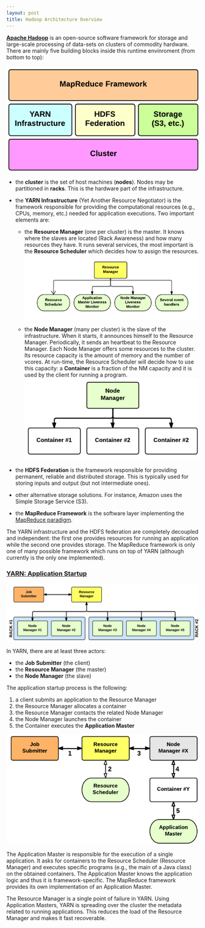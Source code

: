 ```yaml
---
layout: post
title: Hadoop Architecture Overview
---
```


[**Apache Hadoop**](http://hadoop.apache.org/) is an open-source software framework for storage and large-scale processing of data-sets on clusters of commodity hardware. There are mainly five building blocks inside this runtime envinroment (from bottom to top):

![Hadoop Architecture Oveview](public/images/hadoop-architecture-oveview_535fb575-6fcc-4a71-a3c7-71a80a0057dd.png)

 * the **cluster** is the set of host machines (**nodes**). Nodes may be partitioned in **racks**. This is the hardware part of the infrastructure.
 * the **YARN Infrastructure** (Yet Another Resource Negotiator) is the framework responsible for providing the computational resources (e.g., CPUs, memory, etc.) needed for application executions. Two important elements are:
   * the **Resource Manager** (one per cluster) is the master. It knows where the slaves are located (Rack Awareness) and how many resources they have. It runs several services, the most important is the **Resource Scheduler** which decides how to assign the resources. ![Resource Manager](public/images/resource-manager_534be06c-eb4c-4516-a178-5ff00a005d90.png)


   * the **Node Manager** (many per cluster) is the slave of the infrastructure. When it starts, it announces himself to the Resource Manager. Periodically, it sends an heartbeat to the Resource Manager. Each Node Manager offers some resources to the cluster. Its resource capacity is the amount of memory and the number of vcores. At run-time, the Resource Scheduler will decide how to use this capacity: a **Container** is a fraction of the NM capacity and it is used by the client for running a program. ![Node Manager overview](public/images/node-manager-overview_534beb08-0c0c-4d84-bf75-3a670a00c014.png)
  
 * the **HDFS Federation** is the framework responsible for providing permanent, reliable and distributed storage. This is typically used for storing inputs and output (but not intermediate ones).
 * other alternative storage solutions. For instance, Amazon uses the Simple Storage Service (S3).
 * the **MapReduce Framework** is the software layer implementing the [MapReduce paradigm](http://en.wikipedia.org/wiki/MapReduce.html). 

The YARN infrastructure and the HDFS federation are completely decoupled and independent: the first one provides resources for running an application while the second one provides storage. The MapReduce framework is only one of many possible framework which runs on top of YARN (although currently is the only one implemented).

### <a href="#yarn-application-startup" id="yarn-application-startup">YARN: Application Startup</a>
![YARN Architecture](public/images/yarn-architecture_5356ab97-2bd8-4f19-b30e-1ef60a00dcc0.png)

In YARN, there are at least three actors:

 * the **Job Submitter** (the client)
 * the **Resource Manager** (the master)
 * the **Node Manager** (the slave)

The application startup process is the following:

 1. a client submits an application to the Resource Manager
 2. the Resource Manager allocates a container
 3. the Resource Manager contacts the related Node Manager 
 4. the Node Manager launches the container
 5. the Container executes the **Application Master**

![Yarn: Application Startup](public/images/yarn-application-startup_534bf195-890c-4c7a-95eb-13cb0a008d03.png)

The Application Master is responsible for the execution of a single application. It asks for containers to the Resource Scheduler (Resource Manager) and executes specific programs (e.g., the main of a Java class) on the obtained containers. The Application Master knows the application logic and thus it is framework-specific. The MapReduce framework provides its own implementation of an Application Master.

The Resource Manager is a single point of failure in YARN. Using Application Masters, YARN is spreading over the cluster the metadata related to running applications. This reduces the load of the Resource Manager and makes it fast recoverable.

<!--
The user submits a job using the **Job Submitter** component. This software element connects to the **Resource Manager** and starts their interaction using the *ClientProtocol* and the *ApplicationClientProtocol*. It sends the job configuration and the application jar. Finally, it waits until the job is completed.

The **Resource Manager** when a user submit an application (the job) allocates and starts a new container for an **Application Master**. This component is responsible for the execution of the application according to the MapReduce paradigm. It asks to the **Resource Manager** the containers needed for executing the **MapTasks**. When it obtains them from the **Resource Scheduler**, it starts the execution on the related **Node Managers**. When the majority of the **MapTasks** has been started, it begins to ask more containers for executing the **ReduceTasks**. When almost all **MapTasks** have been completed, it starts the **ReduceTasks**. 

Internally, the **Application Master** tracks the status of an **Application** using the concept of a **Job** which is divided in **Tasks**, each **Task** may have several launched attempts (**Task Attempt**). Each **Task Attempt** is executed on a **Container** of a specific **Node Manager** and it can be a **MapTask** or a **ReduceTask**.

Finally, when all the tasks are completed it notifies the **Resource Manager** which in turn warns the user about the completion of the application.

![Hadoop Architecture Workflow](public/images/hadoop-architecture-workflow_53302af2-7d38-412b-8275-6ffe0a009433.png)

-->
